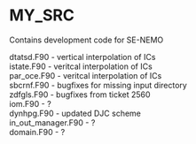 # MY_SRC

Contains development code for SE-NEMO

dtatsd.F90 - vertical interpolation of ICs\
istate.F90 - veritcal interpolation of ICs\
par_oce.F90 - veritcal interpolation of ICs\
sbcrnf.F90 - bugfixes for missing input directory\
zdfgls.F90 - bugfixes from ticket 2560\
iom.F90 - ?\
dynhpg.F90 - updated DJC scheme\
in_out_manager.F90 - ?\
domain.F90 - ?
